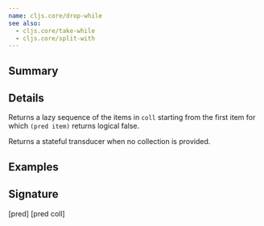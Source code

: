```yaml
---
name: cljs.core/drop-while
see also:
  - cljs.core/take-while
  - cljs.core/split-with
---
```


## Summary

## Details

Returns a lazy sequence of the items in `coll` starting from the first item for
which `(pred item)` returns logical false.

Returns a stateful transducer when no collection is provided.

## Examples

## Signature
[pred]
[pred coll]
